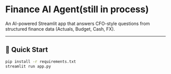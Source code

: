 # Finance AI Agent(still in process)

An AI-powered Streamlit app that answers CFO-style questions from structured finance data (Actuals, Budget, Cash, FX).

---

## 🚀 Quick Start


```bash
pip install -r requirements.txt
streamlit run app.py
